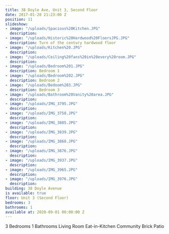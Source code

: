 ```yaml
---
title: 38 Doyle Ave, Unit 3, Second Floor
date: 2017-01-28 21:23:00 Z
position: 11
slideshow:
- image: "/uploads/Spacious%20Kitchen.JPG"
  description: 
- image: "/uploads/Historic%20Hardwood%20FloorsJPG.JPG"
  description: Turn of the century hardwood floor
- image: "/uploads/Kitchen%20.JPG"
  description: 
- image: "/uploads/Ceiling%20fans%20in%20every%20room.JPG"
  description: 
- image: "/uploads/Bedroom%201.JPG"
  description: Bedroom 1
- image: "/uploads/Bedroom%202.JPG"
  description: Bedroom 2
- image: "/uploads/Bedoom%203.JPG"
  description: Bedroom 3
- image: "/uploads/Bathroom%20Vanity%20area.JPG"
  description: 
- image: "/uploads/IMG_3795.JPG"
  description: 
- image: "/uploads/IMG_3758.JPG"
  description: 
- image: "/uploads/IMG_3805.JPG"
  description: 
- image: "/uploads/IMG_3839.JPG"
  description: 
- image: "/uploads/IMG_3868.JPG"
  description: 
- image: "/uploads/IMG_3876.JPG"
  description: 
- image: "/uploads/IMG_3937.JPG"
  description: 
- image: "/uploads/IMG_3965.JPG"
  description: 
- image: "/uploads/IMG_3976.JPG"
  description: 
building: 38 Doyle Avenue
is available: true
floor: Unit 3 (Second Floor)
bedrooms: 3
bathrooms: 1
available at: 2020-09-01 00:00:00 Z
---
```


3 Bedrooms
1 Bathrooms
Living Room
Eat-in-Kitchen
Community Brick Patio
